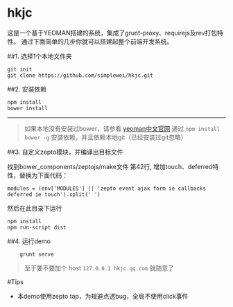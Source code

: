 # hkjc


这是一个基于YEOMAN搭建的系统，集成了grunt-proxy、requirejs及rev打包特性。
通过下面简单的几步你就可以搭建起整个前端开发系统。



##1.  选择1个本地文件夹

	git init
	git clone https://github.com/simplewei/hkjc.git

##2.  安装依赖

	npm install
	bower install


----------


> 如果本地没有安装过bower，请参看 [yeoman中文官网](http://yeomanjs.org/) 
> 通过 `npm install bower -g` 安装依赖，并且依赖本地git（已经安装过git忽略）

##3.  自定义zepto模块，并编译出目标文件

找到bower_components/zeptojs/make文件 第42行, 增加touch、deferred特性，替换为下面代码：

	modules = (env['MODULES'] || 'zepto event ajax form ie callbacks deferred ie touch').split(' ')

然后在此目录下运行

	npm install
	npm run-script dist


##4. 运行demo

		grunt serve
		
>  至于要不要加个 host  `127.0.0.1	hkjc.qq.com` 就随意了


#Tips

- 本demo使用zepto tap，为规避点透bug，全局不使用click事件
